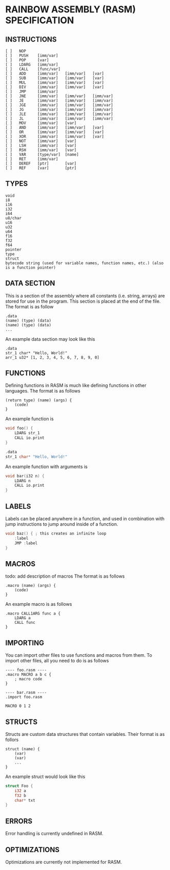 # RAINBOW ASSEMBLY (RASM) SPECIFICATION

## INSTRUCTIONS

```
[ ]   NOP
[ ]   PUSH    [imm/var]
[ ]   POP     [var]
[ ]   LDARG   [imm/var]
[ ]   CALL    [func/var]
[ ]   ADD     [imm/var]   [imm/var]   [var]
[ ]   SUB     [imm/var]   [imm/var]   [var]
[ ]   MUL     [imm/var]   [imm/var]   [var]
[ ]   DIV     [imm/var]   [imm/var]   [var]
[ ]   JMP     [imm/var]
[ ]   JNE     [imm/var]   [imm/var]   [imm/var]
[ ]   JE      [imm/var]   [imm/var]   [imm/var]
[ ]   JGE     [imm/var]   [imm/var]   [imm/var]
[ ]   JG      [imm/var]   [imm/var]   [imm/var]
[ ]   JLE     [imm/var]   [imm/var]   [imm/var]
[ ]   JL      [imm/var]   [imm/var]   [imm/var]
[ ]   MOV     [imm/var]   [var]
[ ]   AND     [imm/var]   [imm/var]   [var]
[ ]   OR      [imm/var]   [imm/var]   [var]
[ ]   XOR     [imm/var]   [imm/var]   [var]
[ ]   NOT     [imm/var]   [var]
[ ]   LSH     [imm/var]   [var]
[ ]   RSH     [imm/var]   [var]
[ ]   VAR     [type/var]  [name]
[ ]   RET     [imm/var]
[ ]   DEREF   [ptr]       [var]
[ ]   REF     [var]       [ptr]
```

## TYPES

```
void
i8
i16
i32
i64
u8/char
u16
u32
u64
f16
f32
f64
pointer
type
struct
bytecode string (used for variable names, function names, etc.) (also is a function pointer)
```

## DATA SECTION
This is a section of the assembly where all constants (i.e. string, arrays) are stored for use in the program.
This section is placed at the end of the file.
The format is as follow
```
.data
(name) (type) (data)
(name) (type) (data)
...
```
An example data section may look like this
```
.data
str_1 char* "Hello, World!"
arr_1 u32* [1, 2, 3, 4, 5, 6, 7, 8, 9, 0]
```

## FUNCTIONS
Defining functions in RASM is much like defining functions in other languages.
The format is as follows
```
(return type) (name) (args) {
    (code)
}
```
An example function is
```c
void foo() {
    LDARG str_1
    CALL io.print
}

.data
str_1 char* "Hello, World!"
```
An example function with arguments is
```c
void bar(i32 n) {
    LDARG n
    CALL io.print
}
```

## LABELS
Labels can be placed anywhere in a function, and used in combination with jump instructions to jump around inside of a function.
```c
void baz() { ; this creates an infinite loop
    :label
    JMP :label
}
```

## MACROS
todo: add description of macros
The format is as follows
```
.macro (name) (args) {
    (code)
}
```
An example macro is as follows
```
.macro CALL1ARG func a {
    LDARG a
    CALL func
}
```

## IMPORTING
You can import other files to use functions and macros from them.
To import other files, all you need to do is as follows
```
---- foo.rasm ----
.macro MACRO a b c {
    ; macro code
}

---- bar.rasm ----
.import foo.rasm

MACRO 0 1 2
```

## STRUCTS
Structs are custom data structures that contain variables.
Their format is as follors
```
struct (name) {
    (var)
    (var)
    ...
}
```
An example struct would look like this
```rust
struct Foo {
    i32 a
    f32 b
    char* txt
}
```

## ERRORS
Error handling is currently undefined in RASM.

## OPTIMIZATIONS
Optimizations are currently not implemented for RASM.